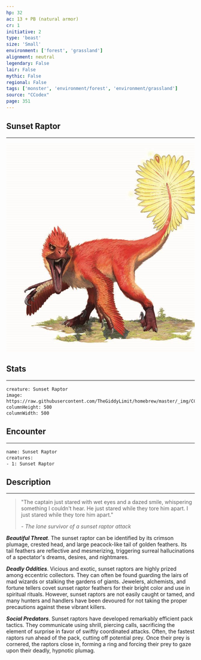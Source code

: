 ```yaml
---
hp: 32
ac: 13 + PB (natural armor)
cr: 1
initiative: 2
type: 'beast'    
size: 'Small'
environment: ['forest', 'grassland']
alignment: neutral
legendary: False
lair: False
mythic: False
regional: False
tags: ['monster', 'environment/forest', 'environment/grassland']
source: "CCodex"
page: 351
---
```


## Sunset Raptor
---

![|600](https://raw.githubusercontent.com/TheGiddyLimit/homebrew/master/_img/CCodex/Sunsetraptor.jpg)

## Stats
---

```statblock
creature: Sunset Raptor
image: https://raw.githubusercontent.com/TheGiddyLimit/homebrew/master/_img/CCodex/sunsetraptor_token.png
columnHeight: 500
columnWidth: 500
```

## Encounter
---

```encounter-table
name: Sunset Raptor
creatures:
- 1: Sunset Raptor
```

## Description
---
>"The captain just stared with wet eyes and a dazed smile, whispering something I couldn't hear. He just stared while they tore him apart. I just stared while they tore him apart."
>
> \- _The lone survivor of a sunset raptor attack_

**_Beautiful Threat_**. The sunset raptor can be identified by its crimson plumage, crested head, and large peacock-like tail of golden feathers. Its tail feathers are reflective and mesmerizing, triggering surreal hallucinations of a spectator's dreams, desires, and nightmares.

**_Deadly Oddities_**. Vicious and exotic, sunset raptors are highly prized among eccentric collectors. They can often be found guarding the lairs of mad wizards or stalking the gardens of giants. Jewelers, alchemists, and fortune tellers covet sunset raptor feathers for their bright color and use in spiritual rituals. However, sunset raptors are not easily caught or tamed, and many hunters and handlers have been devoured for not taking the proper precautions against these vibrant killers. 

**_Social Predators_**. Sunset raptors have developed remarkably efficient pack tactics. They communicate using shrill, piercing calls, sacrificing the element of surprise in favor of swiftly coordinated attacks. Often, the fastest raptors run ahead of the pack, cutting off potential prey. Once their prey is cornered, the raptors close in, forming a ring and forcing their prey to gaze upon their deadly, hypnotic plumag.






